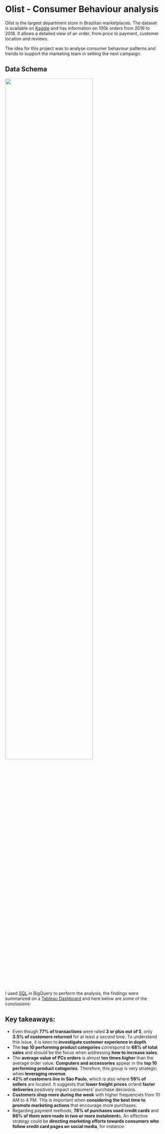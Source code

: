 # Olist - Consumer Behaviour analysis

Olist is the largest department store in Brazilian marketplaces. The dataset is available on [Kaggle](https://www.kaggle.com/datasets/olistbr/brazilian-ecommerce) and has information on 100k orders from 2016 to 2018. It allows a detailed view of an order, from price to payment, customer location and reviews. 

The idea for this project was to analyse consumer behaviour patterns and trends to support the marketing team in setting the next campaign.

## Data Schema

<img src="https://i.imgur.com/HRhd2Y0.png" width=75% height=75%>

I used [SQL](https://github.com/renannunes05/olist_consumer_behaviour/blob/main/olist.sql) in BigQuery to perform the analysis, the findings were summarized on a [Tableau Dashboard](https://public.tableau.com/app/profile/renan.nunes/viz/OLIST_17213253050220/Dashboard1#1) and here below are some of the conclusions:

## Key takeaways:

- Even though **77% of transactions** were rated **3 or plus out of 5**, only **3.5% of customers returned** for at least a second time. To understand this issue, it is keen to **investigate customer experience in depth**.
- The **top 10 performing product categories** correspond to **68% of total sales** and should be the focus when addressing **how to increase sales**.
- The **average value of PCs orders** is almost **ten times higher** than the average order value. **Computers and accessories** appear in the **top 10 performing product categories**. Therefore, this group is very strategic when **leveraging revenue**.
- **42% of customers live in São Paulo**, which is also where **59% of sellers** are located. It suggests that **lower freight prices** or/and **faster deliveries** positively impact consumers' purchase decisions.
- **Customers shop more during the week** with higher frequencies from 10 AM to 4 PM. This is important when **considering the best time to promote marketing actions** that encourage more purchases.
- Regarding payment methods, **78% of purchases used credit cards** and **66% of them were made in two or more instalment**s. An effective strategy could be **directing marketing efforts towards consumers who follow credit card pages on social media**, for instance.

